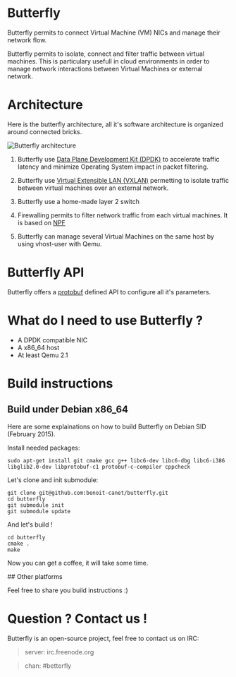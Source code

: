 Butterfly
=========

Butterfly permits to connect Virtual Machine (VM) NICs and manage their
network flow.

Butterfly permits to isolate, connect and filter traffic between virtual
machines. This is particulary usefull in cloud environments in order to manage
network interactions between Virtual Machines or external network.

# Architecture

Here is the butterfly architecture, all it's software architecture is
organized around connected bricks.

![Butterfly architecture](http://i.imgur.com/zQRXbTm.png)

1. Butterfly use [Data Plane Development Kit (DPDK)](http://dpdk.org/)
to accelerate traffic latency and minimize Operating System impact in packet
filtering.

2. Butterfly use [Virtual Extensible LAN (VXLAN)](http://en.wikipedia.org/wiki/Virtual_Extensible_LAN/)
permetting to isolate traffic between virtual machines over an external
network.

3. Butterfly use a home-made layer 2 switch

4. Firewalling permits to filter network traffic from each virtual machines.
It is based on [NPF](http://www.netbsd.org/~rmind/npf/)

5. Butterfly can manage several Virtual Machines on the same host by using
vhost-user with Qemu.

# Butterfly API

Butterfly offers a [protobuf](https://github.com/google/protobuf/ "Google's protobuf")
defined API to configure all it's parameters.

# What do I need to use Butterfly ?

- A DPDK compatible NIC
- A x86_64 host
- At least Qemu 2.1

# Build instructions

## Build under Debian x86_64

Here are some explainations on how to build Butterfly on Debian SID
(February 2015).

Install needed packages:

    sudo apt-get install git cmake gcc g++ libc6-dev libc6-dbg libc6-i386 libglib2.0-dev libprotobuf-c1 protobuf-c-compiler cppcheck

Let's clone and init submodule:

    git clone git@github.com:benoit-canet/butterfly.git
    cd butterfly
    git submodule init
    git submodule update

And let's build !

    cd butterfly
    cmake .
    make

Now you can get a coffee, it will take some time.

## Other platforms

Feel free to share you build instructions :)

# Question ? Contact us !

Butterfly is an open-source project, feel free to contact us on IRC:

> server: irc.freenode.org

> chan: #betterfly

